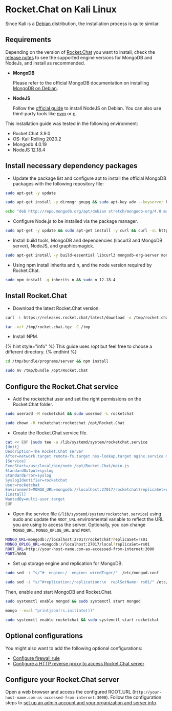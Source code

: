 # Rocket.Chat on Kali Linux

Since Kali is a [Debian ](debian.md)distribution, the installation process is quite similar.

## Requirements

Depending on the version of [Rocket.Chat](https://rocket.chat/) you want to install, check the [release notes](https://github.com/RocketChat/Rocket.Chat/releases) to see the supported engine versions for MongoDB and NodeJs, and install as recommended.&#x20;

*   **MongoDB**

    Please refer to the official MongoDB documentation on installing [MongoDB on Debian](https://www.mongodb.com/docs/manual/tutorial/install-mongodb-on-debian/).&#x20;
*   **NodeJS**

    Follow the [official guide](https://github.com/nodesource/distributions/blob/master/README.md#debinstall) to install NodeJS on Debian. You can also use third-party tools like [nvm](https://github.com/nvm-sh/nvm#installing-and-updating) or [n](https://www.npmjs.com/package/n).

This installation guide was tested in the following environment:

* Rocket.Chat 3.9.0
* OS: Kali Rolling 2020.2
* Mongodb 4.0.19
* NodeJS 12.18.4

## Install necessary dependency packages

* Update the package list and configure apt to install the official MongoDB packages with the following repository file:

```bash
sudo apt-get -y update
```

```bash
sudo apt-get install -y dirmngr gnupg && sudo apt-key adv --keyserver hkp://keyserver.ubuntu.com:80 --recv 9DA31620334BD75D9DCB49F368818C72E52529D4
```

```bash
echo "deb http://repo.mongodb.org/apt/debian stretch/mongodb-org/4.0 main" | sudo tee /etc/apt/sources.list.d/mongodb-org-4.0.list
```

* Configure Node.js to be installed via the package manager.

```bash
sudo apt-get -y update && sudo apt-get install -y curl && curl -sL https://deb.nodesource.com/setup_12.x | sudo bash -
```

* Install build tools, MongoDB and dependencies (libcurl3 and MongoDB server), NodeJS, and graphicsmagick.

```bash
sudo apt-get install -y build-essential libcurl3 mongodb-org-server mongodb-org nodejs graphicsmagick
```

* Using npm install inherits and n, and the node version required by Rocket.Chat.

```bash
sudo npm install -g inherits n && sudo n 12.18.4
```

## Install Rocket.Chat

* Download the latest Rocket.Chat version.

```bash
curl -L https://releases.rocket.chat/latest/download -o /tmp/rocket.chat.tgz
```

```bash
tar -xzf /tmp/rocket.chat.tgz -C /tmp
```

* Install NPM.

{% hint style="info" %}
This guide uses /opt but feel free to choose a different directory.
{% endhint %}

```bash
cd /tmp/bundle/programs/server && npm install
```

```bash
sudo mv /tmp/bundle /opt/Rocket.Chat
```

## Configure the Rocket.Chat service

* Add the rocketchat user and set the right permissions on the Rocket.Chat folder.

```bash
sudo useradd -M rocketchat && sudo usermod -L rocketchat
```

```bash
sudo chown -R rocketchat:rocketchat /opt/Rocket.Chat
```

* Create the Rocket.Chat service file.

```bash
cat << EOF |sudo tee -a /lib/systemd/system/rocketchat.service
[Unit]
Description=The Rocket.Chat server
After=network.target remote-fs.target nss-lookup.target nginx.service mongod.service
[Service]
ExecStart=/usr/local/bin/node /opt/Rocket.Chat/main.js
StandardOutput=syslog
StandardError=syslog
SyslogIdentifier=rocketchat
User=rocketchat
Environment=MONGO_URL=mongodb://localhost:27017/rocketchat?replicaSet=rs01 MONGO_OPLOG_URL=mongodb://localhost:27017/local?replicaSet=rs01 ROOT_URL=http://localhost:3000/ PORT=3000
[Install]
WantedBy=multi-user.target
EOF
```

* Open the service file  (`/lib/systemd/system/rocketchat.service`) using sudo and update the `ROOT_URL` environmental variable to reflect the URL you are using to access the server. Optionally, you can change `MONGO_URL`, `MONGO_OPLOG_URL` and `PORT`.

```bash
MONGO_URL=mongodb://localhost:27017/rocketchat?replicaSet=rs01
MONGO_OPLOG_URL=mongodb://localhost:27017/local?replicaSet=rs01
ROOT_URL=http://your-host-name.com-as-accessed-from-internet:3000
PORT=3000
```

* Set up storage engine and replication for MongoDB.&#x20;

```bash
sudo sed -i "s/^#  engine:/  engine: wiredTiger/"  /etc/mongod.conf
```

```bash
sudo sed -i "s/^#replication:/replication:\n  replSetName: rs01/" /etc/mongod.conf
```

Then, enable and start MongoDB and Rocket.Chat.

```bash
sudo systemctl enable mongod && sudo systemctl start mongod
```

```bash
mongo --eval "printjson(rs.initiate())"
```

```bash
sudo systemctl enable rocketchat && sudo systemctl start rocketchat
```

## Optional configurations

You might also want to add the following optional configurations:

* [Configure firewall rule](../../../../../setup-and-configure/rocket.chat-environment-configuration/optional-configurations.md)&#x20;
* [Configure a HTTP reverse proxy to access Rocket.Chat server](../../../../../setup-and-configure/rocket.chat-environment-configuration/configuring-ssl-reverse-proxy.md)&#x20;

## Configure your Rocket.Chat server

Open a web browser and access the configured ROOT\_URL (`http://your-host-name.com-as-accessed-from-internet:3000`). Follow the configuration steps to [set up an admin account and your organization and server info](../../../../../setup-and-configure/accessing-your-workspace/rocket.chat-setup-wizard.md#setup-wizard).
